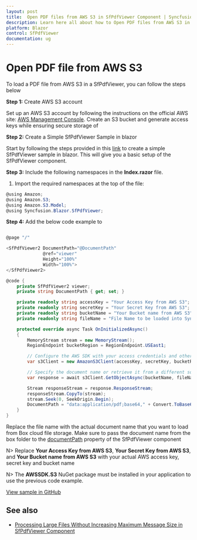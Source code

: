 ```yaml
---
layout: post
title:  Open PDF files from AWS S3 in SfPdfViewer Component | Syncfusion
description: Learn here all about how to Open PDF files from AWS S3 in Syncfusion Blazor SfPdfViewer component and much more details.
platform: Blazor
control: SfPdfViewer
documentation: ug
---
```


# Open PDF file from AWS S3

To load a PDF file from AWS S3 in a SfPdfViewer, you can follow the steps below

**Step 1:** Create AWS S3 account 

 Set up an AWS S3 account by following the instructions on the official AWS site: [AWS Management Console](https://docs.aws.amazon.com/AmazonS3/latest/userguide/Welcome.html). Create an S3 bucket and generate access keys while ensuring secure storage of 

**Step 2:** Create a Simple SfPdfViewer Sample in blazor

Start by following the steps provided in this [link](https://blazor.syncfusion.com/documentation/pdfviewer-2/getting-started/server-side-application) to create a simple SfPdfViewer sample in blazor. This will give you a basic setup of the SfPdfViewer component.

**Step 3:** Include the following namespaces in the **Index.razor** file.

1. Import the required namespaces at the top of the file:

```csharp
@using Amazon;
@using Amazon.S3;
@using Amazon.S3.Model;
@using Syncfusion.Blazor.SfPdfViewer;
```

**Step 4:** Add the below code example to 

```csharp

@page "/"

<SfPdfViewer2 DocumentPath="@DocumentPath"
              @ref="viewer"
              Height="100%"
              Width="100%">
</SfPdfViewer2>

@code {
    private SfPdfViewer2 viewer;
    private string DocumentPath { get; set; }

    private readonly string accessKey = "Your Access Key from AWS S3";
    private readonly string secretKey = "Your Secret Key from AWS S3";
    private readonly string bucketName = "Your Bucket name from AWS S3";
    private readonly string fileName = "File Name to be loaded into Syncfusion PDF Viewer";

    protected override async Task OnInitializedAsync()
    {
        MemoryStream stream = new MemoryStream();
        RegionEndpoint bucketRegion = RegionEndpoint.USEast1;

        // Configure the AWS SDK with your access credentials and other settings
        var s3Client = new AmazonS3Client(accessKey, secretKey, bucketRegion);

        // Specify the document name or retrieve it from a different source
        var response = await s3Client.GetObjectAsync(bucketName, fileName);

        Stream responseStream = response.ResponseStream;
        responseStream.CopyTo(stream);
        stream.Seek(0, SeekOrigin.Begin);
        DocumentPath = "data:application/pdf;base64," + Convert.ToBase64String(stream.ToArray());
    }
}
```

Replace the file name with the actual document name that you want to load from Box cloud file storage. Make sure to pass the document name from the box folder to the [documentPath](https://help.syncfusion.com/cr/blazor/Syncfusion.Blazor.SfPdfViewer.PdfViewerBase.html#Syncfusion_Blazor_SfPdfViewer_PdfViewerBase_DocumentPath) property of the SfPdfViewer component

N> Replace **Your Access Key from AWS S3**, **Your Secret Key from AWS S3**, and **Your Bucket name from AWS S3** with your actual AWS access key, secret key and bucket name

N> The **AWSSDK.S3** NuGet package must be installed in your application to use the previous code example.

[View sample in GitHub](https://github.com/SyncfusionExamples/blazor-pdf-viewer-examples/tree/master/Load%20and%20Save/Open%20and%20Save%20from%20AWS%20S3)

## See also

* [Processing Large Files Without Increasing Maximum Message Size in SfPdfViewer Component](../how-to/processing-large-files-without-increasing-maximum-message-size)